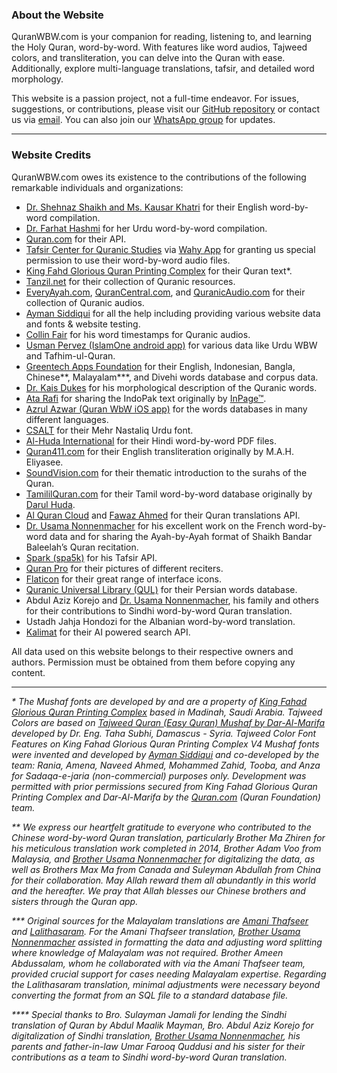 ### About the Website

QuranWBW.com is your companion for reading, listening to, and learning the Holy Quran, word-by-word. With features like word audios, Tajweed colors, and transliteration, you can delve into the Quran with ease. Additionally, explore multi-language translations, tafsir, and detailed word morphology.

This website is a passion project, not a full-time endeavor. For issues, suggestions, or contributions, please visit our [GitHub repository](https://github.com/marwan/quranwbw) or contact us via [email](mailto:quranwbw@gmail.com). You can also join our [WhatsApp group](https://chat.whatsapp.com/CtrbWUB4GTyDdZWXWujVSl) for updates.

---

### Website Credits

QuranWBW.com owes its existence to the contributions of the following remarkable individuals and organizations:

- [Dr. Shehnaz Shaikh and Ms. Kausar Khatri](http://emuslim.com/Quran/Translation_English.asp) for their English word-by-word compilation.
- [Dr. Farhat Hashmi](https://www.farhathashmi.com) for her Urdu word-by-word compilation.
- [Quran.com](https://quran.com) for their API.
- [Tafsir Center for Quranic Studies](https://tafsir.net/) via [Wahy App](https://web.wahy.net/) for granting us special permission to use their word-by-word audio files.
- [King Fahd Glorious Quran Printing Complex](http://qurancomplex.gov.sa/) for their Quran text\*.
- [Tanzil.net](http://tanzil.net/trans/) for their collection of Quranic resources.
- [EveryAyah.com](http://everyayah.com), [QuranCentral.com](https://qurancentral.com), and [QuranicAudio.com](https://quranicaudio.com) for their collection of Quranic audios.
- [Ayman Siddiqui](https://zoopernet.com) for all the help including providing various website data and fonts & website testing.
- [Collin Fair](https://github.com/cpfair) for his word timestamps for Quranic audios.
- [Usman Pervez (IslamOne android app)](https://play.google.com/store/apps/details?id=com.atq.quranemajeedapp.org.islamone&hl=en) for various data like Urdu WBW and Tafhim-ul-Quran.
- [Greentech Apps Foundation](https://gtaf.org) for their English, Indonesian, Bangla, Chinese**, Malayalam\***, and Divehi words database and corpus data.
- [Dr. Kais Dukes](https://github.com/kaisdukes) for his morphological description of the Quranic words.
- [Ata Rafi](https://www.typemybook.com/download/complete-quran-kareem-text/) for sharing the IndoPak text originally by [InPage™](http://inpage.com/).
- [Azrul Azwar (Quran WbW iOS app)](https://apps.apple.com/us/app/quran-word-by-word/id588198510) for the words databases in many different languages.
- [CSALT](http://csalt.itu.edu.pk/urdufont/index.html) for their Mehr Nastaliq Urdu font.
- [Al-Huda International](https://www.alhudapk.com/products/hindi-section.html) for their Hindi word-by-word PDF files.
- [Quran411.com](https://www.quran411.com/) for their English transliteration originally by M.A.H. Eliyasee.
- [SoundVision.com](https://www.soundvision.com/article/a-thematic-introduction-to-the-surahs-of-the-qur-an) for their thematic introduction to the surahs of the Quran.
- [TamililQuran.com](http://www.tamililquran.com/) for their Tamil word-by-word database originally by [Darul Huda](https://www.darulhuda.net/).
- [Al Quran Cloud](https://alquran.cloud/) and [Fawaz Ahmed](https://github.com/fawazahmed0) for their Quran translations API.
- [Dr. Usama Nonnenmacher](https://drusaman.github.io/) for his excellent work on the French word-by-word data and for sharing the Ayah-by-Ayah format of Shaikh Bandar Baleelah’s Quran recitation.
- [Spark (spa5k)](https://github.com/spa5k/tafsir_api) for his Tafsir API.
- [Quran Pro](https://quran-pro.com/) for their pictures of different reciters.
- [Flaticon](https://www.flaticon.com/uicons/) for their great range of interface icons.
- [Quranic Universal Library (QUL)](https://qul.tarteel.ai/) for their Persian words database.
- Abdul Aziz Korejo and [Dr. Usama Nonnenmacher](https://drusaman.github.io/), his family and others for their contributions to Sindhi word-by-word Quran translation.
- Ustadh Jahja Hondozi for the Albanian word-by-word translation.
- [Kalimat](https://www.kalimat.dev/) for their AI powered search API.

All data used on this website belongs to their respective owners and authors. Permission must be obtained from them before copying any content.

---

_\* The Mushaf fonts are developed by and are a property of [King Fahad Glorious Quran Printing Complex](https://qurancomplex.gov.sa/) based in Madinah, Saudi Arabia. Tajweed Colors are based on [Tajweed Quran (Easy Quran) Mushaf by Dar-Al-Marifa](https://easyquran.com/ar/) developed by Dr. Eng. Taha Subhi, Damascus - Syria. Tajweed Color Font Features on King Fahad Glorious Quran Printing Complex V4 Mushaf fonts were invented and developed by [Ayman Siddiqui](https://zoopernet.com) and co-developed by the team: Rania, Amena, Naveed Ahmed, Mohammed Zahid, Tooba, and Anza for Sadaqa-e-jaria (non-commercial) purposes only. Development was permitted with prior permissions secured from King Fahad Glorious Quran Printing Complex and Dar-Al-Marifa by the [Quran.com](https://quran.com) (Quran Foundation) team._

_\*\* We express our heartfelt gratitude to everyone who contributed to the Chinese word-by-word Quran translation, particularly Brother Ma Zhiren for his meticulous translation work completed in 2014, Brother Adam Voo from Malaysia, and [Brother Usama Nonnenmacher](https://drusaman.github.io/) for digitalizing the data, as well as Brothers Max Ma from Canada and Suleyman Abdullah from China for their collaboration. May Allah reward them all abundantly in this world and the hereafter. We pray that Allah blesses our Chinese brothers and sisters through the Quran app._

_\*\*\* Original sources for the Malayalam translations are [Amani Thafseer](https://amanithafseer.com) and [Lalithasaram](https://www.lalithasaram.net/). For the Amani Thafseer translation, [Brother Usama Nonnenmacher](https://drusaman.github.io/) assisted in formatting the data and adjusting word splitting where knowledge of Malayalam was not required. Brother Ameen Abdussalam, whom he collaborated with via the Amani Thafseer team, provided crucial support for cases needing Malayalam expertise. Regarding the Lalithasaram translation, minimal adjustments were necessary beyond converting the format from an SQL file to a standard database file._

_\*\*\*\* Special thanks to Bro. Sulayman Jamali for lending the Sindhi translation of Quran by Abdul Maalik Mayman, Bro. Abdul Aziz Korejo for digitalization of Sindhi translation, [Brother Usama Nonnenmacher](https://drusaman.github.io/), his parents and father-in-law Umar Farooq Quddusi and his sister for their contributions as a team to Sindhi word-by-word Quran translation._
